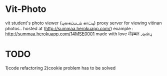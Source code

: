 # Vit-Photo
vit student's photo viewer (புகைப்படம் காட்டி)
proxy server for viewing vitinan photos..
hosted at (http://summaa.herokuapp.com/)
example : http://summaa.herokuapp.com/14MSE0001
made with love मोहब्बत அன்பு
# TODO
1)code refactoring
2)cookie problem has to be solved

